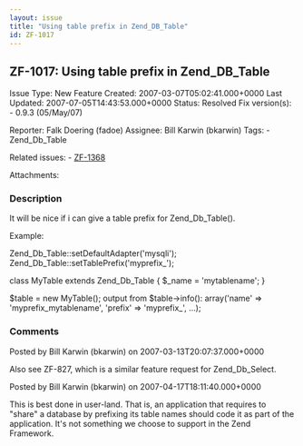 ```yaml
---
layout: issue
title: "Using table prefix in Zend_DB_Table"
id: ZF-1017
---
```


ZF-1017: Using table prefix in Zend\_DB\_Table
----------------------------------------------

 Issue Type: New Feature Created: 2007-03-07T05:02:41.000+0000 Last Updated: 2007-07-05T14:43:53.000+0000 Status: Resolved Fix version(s): - 0.9.3 (05/May/07)
 
 Reporter:  Falk Doering (fadoe)  Assignee:  Bill Karwin (bkarwin)  Tags: - Zend\_Db\_Table
 
 Related issues: - [ZF-1368](/issues/browse/ZF-1368)
 
 Attachments: 
### Description

It will be nice if i can give a table prefix for Zend\_Db\_Table().

Example:

Zend\_Db\_Table::setDefaultAdapter('mysqli'); Zend\_Db\_Table::setTablePrefix('myprefix\_');

class MyTable extends Zend\_Db\_Table { $\_name = 'mytablename'; }

$table = new MyTable(); output from $table->info(): array('name' => 'myprefix\_mytablename', 'prefix' => 'myprefix\_', ...);

 

 

### Comments

Posted by Bill Karwin (bkarwin) on 2007-03-13T20:07:37.000+0000

Also see ZF-827, which is a similar feature request for Zend\_Db\_Select.

 

 

Posted by Bill Karwin (bkarwin) on 2007-04-17T18:11:40.000+0000

This is best done in user-land. That is, an application that requires to "share" a database by prefixing its table names should code it as part of the application. It's not something we choose to support in the Zend Framework.

 

 